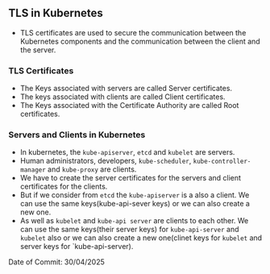 ## TLS in Kubernetes

- TLS certificates are used to secure the communication between the Kubernetes components and the communication between the client and the server.

### TLS Certificates

- The Keys associated with servers are called Server certificates.
- The keys associated with clients are called Client certificates.
- The Keys associated with the Certificate Authority are called Root certificates.

### Servers and Clients in Kubernetes

- In kubernetes, the `kube-apiserver`, `etcd` and `kubelet` are servers.
- Human administrators, developers, `kube-scheduler`, `kube-controller-manager` and `kube-proxy` are clients.
- We have to create the server certificates for the servers and client certificates for the clients.
- But if we consider from `etcd` the `kube-apiserver` is a also a client. We can use the same keys(kube-api-sever keys) or we can also create a new one.
- As well as `kubelet` and `kube-api server` are clients to each other. We can use the same keys(their server keys) for `kube-api-server` and `kubelet` also or we can also create a new one(clinet keys for `kubelet` and server keys for `kube-api-server).

Date of Commit: 30/04/2025